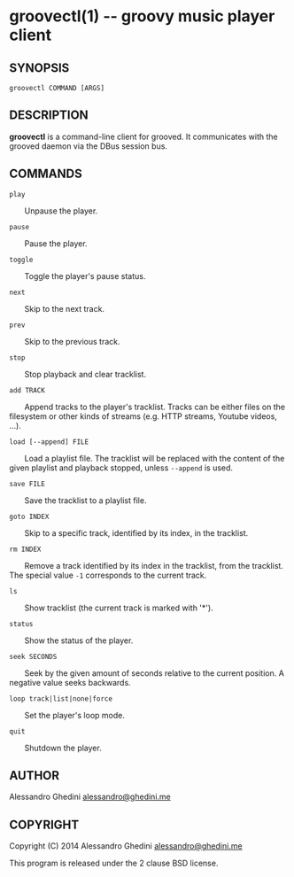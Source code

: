 groovectl(1) -- groovy music player client
==========================================

## SYNOPSIS

`groovectl COMMAND [ARGS]`

## DESCRIPTION

**groovectl** is a command-line client for grooved. It communicates with the
grooved daemon via the DBus session bus.

## COMMANDS

`play`

&nbsp;&nbsp;&nbsp;&nbsp;&nbsp;&nbsp;
Unpause the player.

`pause`

&nbsp;&nbsp;&nbsp;&nbsp;&nbsp;&nbsp;
Pause the player.

`toggle`

&nbsp;&nbsp;&nbsp;&nbsp;&nbsp;&nbsp;
Toggle the player's pause status.

`next`

&nbsp;&nbsp;&nbsp;&nbsp;&nbsp;&nbsp;
Skip to the next track.

`prev`

&nbsp;&nbsp;&nbsp;&nbsp;&nbsp;&nbsp;
Skip to the previous track.

`stop`

&nbsp;&nbsp;&nbsp;&nbsp;&nbsp;&nbsp;
Stop playback and clear tracklist.

`add TRACK`

&nbsp;&nbsp;&nbsp;&nbsp;&nbsp;&nbsp;
Append tracks to the player's tracklist. Tracks can be either files on the
filesystem or other kinds of streams (e.g. HTTP streams, Youtube videos, ...).

`load [--append] FILE`

&nbsp;&nbsp;&nbsp;&nbsp;&nbsp;&nbsp;
Load a playlist file. The tracklist will be replaced with the content of the
given playlist and playback stopped, unless `--append` is used.

`save FILE`

&nbsp;&nbsp;&nbsp;&nbsp;&nbsp;&nbsp;
Save the tracklist to a playlist file.

`goto INDEX`

&nbsp;&nbsp;&nbsp;&nbsp;&nbsp;&nbsp;
Skip to a specific track, identified by its index, in the tracklist.

`rm INDEX`

&nbsp;&nbsp;&nbsp;&nbsp;&nbsp;&nbsp;
Remove a track identified by its index in the tracklist, from the tracklist. The
special value `-1` corresponds to the current track.

`ls`

&nbsp;&nbsp;&nbsp;&nbsp;&nbsp;&nbsp;
Show tracklist (the current track is marked with '*').

`status`

&nbsp;&nbsp;&nbsp;&nbsp;&nbsp;&nbsp;
Show the status of the player.

`seek SECONDS`

&nbsp;&nbsp;&nbsp;&nbsp;&nbsp;&nbsp;
Seek by the given amount of seconds relative to the current position. A negative
value seeks backwards.

`loop track|list|none|force`

&nbsp;&nbsp;&nbsp;&nbsp;&nbsp;&nbsp;
Set the player's loop mode.

`quit`

&nbsp;&nbsp;&nbsp;&nbsp;&nbsp;&nbsp;
Shutdown the player.

## AUTHOR ##

Alessandro Ghedini <alessandro@ghedini.me>

## COPYRIGHT ##

Copyright (C) 2014 Alessandro Ghedini <alessandro@ghedini.me>

This program is released under the 2 clause BSD license.
